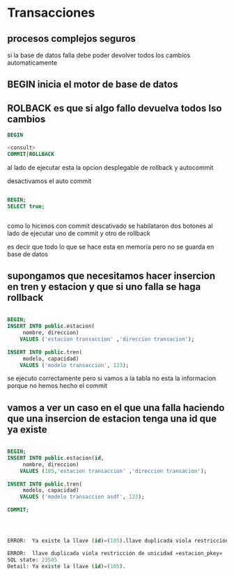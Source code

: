# Transacciones 

## procesos complejos seguros 

si la base de datos falla debe poder devolver todos
los cambios automaticamente 

## BEGIN inicia el motor de base de datos
## ROLBACK es que si algo fallo devuelva todos lso cambios 

```sql
BEGIN

<consult>
COMMIT|ROLLBACK 

```

al lado de ejecutar esta la opcion desplegable de rollback y autocommit

desactivamos el auto commit 



```sql

BEGIN;
SELECT true;



```

como lo hicimos con commit descativado se habilataron dos botones al lado de ejecutar 
uno de commit y otro de rollback 

es decir que todo lo que se hace esta en memoria pero no se guarda en base de datos 

## supongamos que necesitamos hacer insercion en tren y estacion y que si uno falla se haga rollback 


```sql

BEGIN;
INSERT INTO public.estacion(
	 nombre, direccion)
	VALUES ('estacion transaccion' ,'direccion transacion');
	
INSERT INTO public.tren(
	 modelo, capacidad)
	VALUES ('modelo transaccion', 123);
```

se ejecuto correctamente pero si vamos a la tabla no esta la informacion porque no hemos hecho el commit 

 
## vamos a ver un caso en el que una falla  haciendo que una insercion de estacion tenga una id que ya existe 




```sql

BEGIN;
INSERT INTO public.estacion(id,
	 nombre, direccion)
	VALUES (105,'estacion transaccion' ,'direccion transacion');
	
INSERT INTO public.tren(
	 modelo, capacidad)
	VALUES ('modelo transaccion asdf', 123);
	
COMMIT;




ERROR:  Ya existe la llave (id)=(105).llave duplicada viola restricción de unicidad «estacion_pkey» 

ERROR:  llave duplicada viola restricción de unicidad «estacion_pkey»
SQL state: 23505
Detail: Ya existe la llave (id)=(105).

```